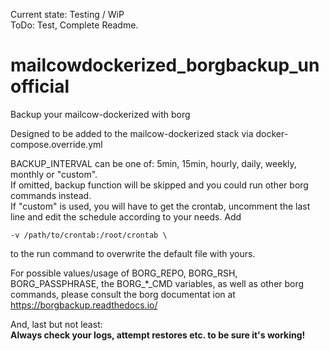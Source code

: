 Current state: Testing / WiP \
ToDo: Test, Complete Readme.

# mailcowdockerized_borgbackup_unofficial
Backup your mailcow-dockerized with borg

Designed to be added to the mailcow-dockerized stack via docker-compose.override.yml

BACKUP_INTERVAL can be one of: 5min, 15min, hourly, daily, weekly, monthly or "custom".\
If omitted, backup function will be skipped and you could run other borg commands instead. \
If "custom" is used, you will have to get the crontab, uncomment the last line and edit the schedule according to your needs. Add
```
-v /path/to/crontab:/root/crontab \
```
to the run command to overwrite the default file with yours.

For possible values/usage of BORG_REPO, BORG_RSH, BORG_PASSPHRASE, the BORG_*_CMD variables, as well as other borg commands, please consult the borg documentat
ion at \
https://borgbackup.readthedocs.io/

And, last but not least: \
**Always check your logs, attempt restores etc. to be sure it's working!**

